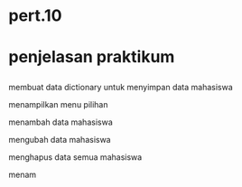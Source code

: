 # pert.10
# <p>penjelasan praktikum</p>
<p>membuat data dictionary untuk menyimpan data mahasiswa</p>
<p>menampilkan menu pilihan</p>
<p>menambah data mahasiswa</p>
<p>mengubah data mahasiswa</p>
<p>menghapus data semua mahasiswa</p>
<p>menam</p>
